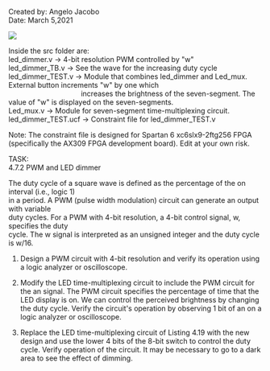 Created by: Angelo Jacobo  
Date: March 5,2021  


[![](https://user-images.githubusercontent.com/87559347/126055872-a8906c1e-07cf-47db-9d39-5e5b0024f5b8.png)](https://youtu.be/AOVehYq6Qng)


Inside the src folder are:  
led_dimmer.v -> 4-bit resolution PWM controlled by "w"  
led_dimmer_TB.v -> See the wave for the increasing duty cycle   
led_dimmer_TEST.v -> Module that combines led_dimmer and Led_mux. External button increments "w" by one which   
&emsp;&emsp;&emsp;&emsp;&emsp;&emsp;&emsp;&emsp;&emsp;&emsp; increases the brightness of the seven-segment. The value of "w" is displayed on the seven-segments.  
Led_mux.v -> Module for seven-segment time-multiplexing circuit.  
led_dimmer_TEST.ucf -> Constraint file for led_dimmer_TEST.v  

Note: The constraint file is designed for Spartan 6 xc6slx9-2ftg256 FPGA (specifically the AX309 FPGA development board). Edit at your own risk.  


TASK:  
4.7.2 PWM and LED dimmer  

The duty cycle of a square wave is defined as the percentage of the on interval (i.e., logic 1)  
in a period. A PWM (pulse width modulation) circuit can generate an output with variable  
duty cycles. For a PWM with 4-bit resolution, a 4-bit control signal, w, specifies the duty  
cycle. The w signal is interpreted as an unsigned integer and the duty cycle is w/16.  

1. Design a PWM circuit with 4-bit resolution and verify its operation using a logic
analyzer or oscilloscope.

2. Modify the LED time-multiplexing circuit to include the PWM circuit for the an
signal. The PWM circuit specifies the percentage of time that the LED display is
on. We can control the perceived brightness by changing the duty cycle. Verify the
circuit's operation by observing 1 bit of an on a logic analyzer or oscilloscope.

3. Replace the LED time-multiplexing circuit of Listing 4.19 with the new design and
use the lower 4 bits of the 8-bit switch to control the duty cycle. Verify operation of
the circuit. It may be necessary to go to a dark area to see the effect of dimming. 
